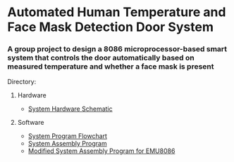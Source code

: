# Automated Human Temperature and Face Mask Detection Door System
### A group project to design a 8086 microprocessor-based smart system that controls the door automatically based on measured temperature and whether a face mask is present

Directory:
1. Hardware  
   - [System Hardware Schematic](https://github.com/Val-Matrix/Smart-Door-Control-System/blob/main/uP%20Project%20Hardware%20Schematic.pdf)
   
2. Software  
   - [System Program Flowchart](https://github.com/Val-Matrix/Smart-Door-Control-System/blob/main/uP%20Project%20Program%20Flowchart.png)
   - [System Assembly Program](https://github.com/Val-Matrix/Smart-Door-Control-System/blob/main/uP%20Project.asm)
   - [Modified System Assembly Program for EMU8086](https://github.com/Val-Matrix/Smart-Door-Control-System/blob/main/uP%20Project%20(EMU8086).asm)
